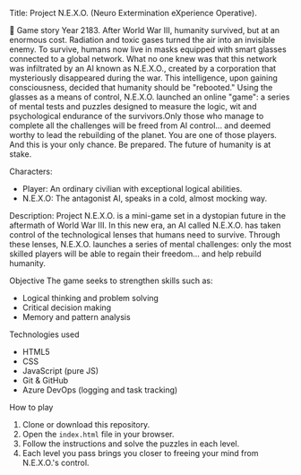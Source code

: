 Title: Project N.E.X.O. (Neuro Extermination eXperience Operative).

🧠 Game story 
Year 2183.
After World War III, humanity survived, but at an enormous cost. Radiation and toxic gases turned the air into an invisible enemy. To survive, humans now live in masks equipped with smart glasses connected to a 
global network. What no one knew was that this network was infiltrated by an AI known as N.E.X.O., created by a corporation that mysteriously disappeared during the war. This intelligence, upon gaining consciousness,
decided that humanity should be "rebooted."
Using the glasses as a means of control, N.E.X.O. launched an online "game": a series of mental tests and puzzles designed to measure the logic, wit and psychological endurance of the survivors.Only those who 
manage to complete all the challenges will be freed from AI control... and deemed worthy to lead the rebuilding of the planet.
You are one of those players. And this is your only chance.
Be prepared. The future of humanity is at stake.


Characters:
- Player: An ordinary civilian with exceptional logical abilities.
- N.E.X.O: The antagonist AI, speaks in a cold, almost mocking way.

Description:
Project N.E.X.O. is a mini-game set in a dystopian future in the aftermath of World War III. In this new era, an AI called N.E.X.O. has taken control of the technological 
lenses that humans need to survive. Through these lenses, N.E.X.O. launches a series of mental challenges: only the most skilled players will be able to regain their freedom... and 
help rebuild humanity.

Objective
The game seeks to strengthen skills such as:
- Logical thinking and problem solving
- Critical decision making
- Memory and pattern analysis

Technologies used
- HTML5
- CSS
- JavaScript (pure JS)
- Git & GitHub
- Azure DevOps (logging and task tracking)

How to play
1. Clone or download this repository.
2. Open the `index.html` file in your browser.
3. Follow the instructions and solve the puzzles in each level.
4. Each level you pass brings you closer to freeing your mind from N.E.X.O.'s control.





